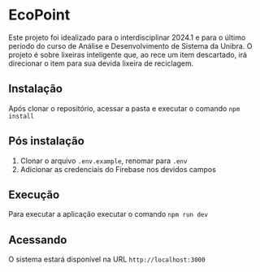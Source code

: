 # EcoPoint

Este projeto foi idealizado para o interdisciplinar 2024.1 e para o último período do curso de Análise e Desenvolvimento de Sistema da Unibra.
O projeto é sobre lixeiras inteligente que, ao rece um item descartado, irá direcionar o item para sua devida lixeira de reciclagem.

## Instalação

Após clonar o repositório, acessar a pasta e executar o comando ```npm install```

## Pós instalação

1. Clonar o arquivo ```.env.example```, renomar para ```.env```
2. Adicionar as credenciais do Firebase nos devidos campos

## Execução

Para executar a aplicação executar o comando ```npm run dev```

## Acessando

O sistema estará disponível na URL ```http://localhost:3000```

